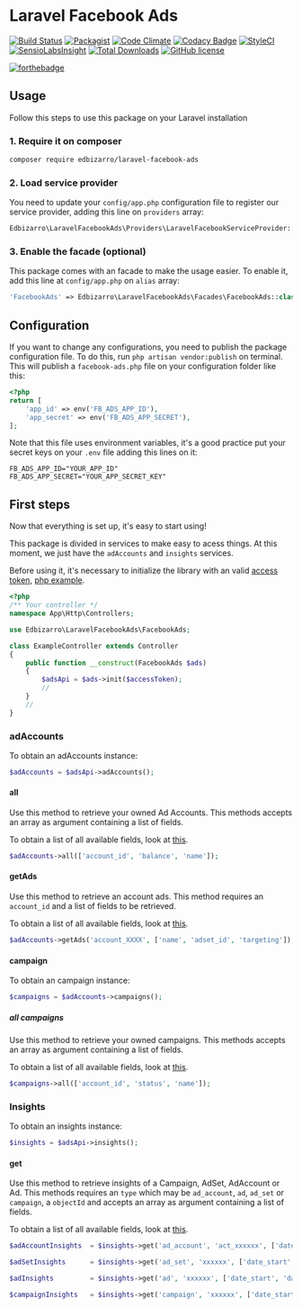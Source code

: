 # Laravel Facebook Ads

[![Build Status](https://semaphoreci.com/api/v1/edbizarro/laravel-facebook-ads/branches/master/badge.svg)](https://semaphoreci.com/edbizarro/laravel-facebook-ads)
[![Packagist](https://img.shields.io/packagist/v/edbizarro/laravel-facebook-ads.svg)](https://packagist.org/packages/edbizarro/laravel-facebook-ads) [![Code Climate](https://codeclimate.com/github/edbizarro/laravel-facebook-ads/badges/gpa.svg)](https://codeclimate.com/github/edbizarro/laravel-facebook-ads) [![Codacy Badge](https://api.codacy.com/project/badge/grade/d6deeeac233847dba57afb5c07ccad4b)](https://www.codacy.com/app/edbizarro/laravel-facebook-ads) [![StyleCI](https://styleci.io/repos/55666212/shield)](https://styleci.io/repos/55666212) [![SensioLabsInsight](https://insight.sensiolabs.com/projects/f5001994-d22b-45a1-aa50-d4ac356cd42f/mini.png)](https://insight.sensiolabs.com/projects/f5001994-d22b-45a1-aa50-d4ac356cd42f) [![Total Downloads](http://img.shields.io/packagist/dm/edbizarro/laravel-facebook-ads.svg)](https://packagist.org/packages/edbizarro/laravel-facebook-ads) [![GitHub license](https://img.shields.io/badge/license-MIT-blue.svg)](https://raw.githubusercontent.com/edbizarro/laravel-facebook-ads/master/LICENSE)

[![forthebadge](http://forthebadge.com/images/badges/winter-is-coming.svg)](http://forthebadge.com)

## Usage

Follow this steps to use this package on your Laravel installation

### 1. Require it on composer

```bash
composer require edbizarro/laravel-facebook-ads
```

### 2. Load service provider

You need to update your `config/app.php` configuration file to register our service provider, adding this line on `providers` array:

```php
Edbizarro\LaravelFacebookAds\Providers\LaravelFacebookServiceProvider::class
```

### 3. Enable the facade (optional)

This package comes with an facade to make the usage easier. To enable it, add this line at `config/app.php` on `alias` array:

```php
'FacebookAds' => Edbizarro\LaravelFacebookAds\Facades\FacebookAds::class
```

## Configuration

If you want to change any configurations, you need to publish the package configuration file. To do this, run `php artisan vendor:publish` on terminal.
This will publish a `facebook-ads.php` file on your configuration folder like this:

```php
<?php
return [
    'app_id' => env('FB_ADS_APP_ID'),
    'app_secret' => env('FB_ADS_APP_SECRET'),
];
```

Note that this file uses environment variables, it's a good practice put your secret keys on your `.env` file adding this lines on it:


```
FB_ADS_APP_ID="YOUR_APP_ID"
FB_ADS_APP_SECRET="YOUR_APP_SECRET_KEY"
```

## First steps

Now that everything is set up, it's easy to start using!

This package is divided in services to make easy to acess things. At this moment, we just have the `adAccounts` and `insights` services.

Before using it, it's necessary to initialize the library with an valid [access token](https://developers.facebook.com/docs/facebook-login/access-tokens#usertokens), [php example](https://github.com/facebook/facebook-php-sdk-v4#usage).

```php
<?php
/** Your controller */
namespace App\Http\Controllers;

use Edbizarro\LaravelFacebookAds\FacebookAds;

class ExampleController extends Controller
{
    public function __construct(FacebookAds $ads)
    {
        $adsApi = $ads->init($accessToken);
        //
    }
    //
}
```

### adAccounts

To obtain an adAccounts instance:

```php
$adAccounts = $adsApi->adAccounts();
```

#### all

Use this method to retrieve your owned Ad Accounts. This methods accepts an array as argument containing a list of fields.

To obtain a list of all available fields, look at [this](https://github.com/facebook/facebook-php-ads-sdk/blob/master/src/FacebookAds/Object/Fields/AdAccountFields.php).

```php
$adAccounts->all(['account_id', 'balance', 'name']);
```

#### getAds

Use this method to retrieve an account ads. This method requires an `account_id` and a list of fields to be retrieved.

To obtain a list of all available fields, look at [this](https://github.com/facebook/facebook-php-ads-sdk/blob/master/src/FacebookAds/Object/Fields/AdFields.php).

```php
$adAccounts->getAds('account_XXXX', ['name', 'adset_id', 'targeting']);
```

#### campaign

To obtain an campaign instance:

```php
$campaigns = $adAccounts->campaigns();
```

##### all campaigns

Use this method to retrieve your owned campaigns. This methods accepts an array as argument containing a list of fields.

To obtain a list of all available fields, look at [this](https://github.com/facebook/facebook-php-ads-sdk/blob/master/src/FacebookAds/Object/Fields/CampaignFields.php).

```php
$campaigns->all(['account_id', 'status', 'name']);
```

### Insights

To obtain an insights instance:

```php
$insights = $adsApi->insights();
```

#### get

Use this method to retrieve insights of a Campaign, AdSet, AdAccount or Ad. This methods requires an `type` which may be `ad_account`, `ad`, `ad_set` or `campaign`, a `objectId` and accepts an array as argument containing a list of fields.

To obtain a list of all available fields, look at [this](https://github.com/facebook/facebook-php-ads-sdk/blob/master/src/FacebookAds/Object/Fields/AdsInsightsFields.php).

```php
$adAccountInsights  = $insights->get('ad_account', 'act_xxxxxx', ['date_start', 'date_stop', 'ad_name']]);

$adSetInsights      = $insights->get('ad_set', 'xxxxxx', ['date_start', 'date_stop', 'ad_name']]);

$adInsights         = $insights->get('ad', 'xxxxxx', ['date_start', 'date_stop', 'ad_name']]);

$campaignInsights   = $insights->get('campaign', 'xxxxxx', ['date_start', 'date_stop', 'ad_name']]);
```
